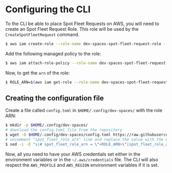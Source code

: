 # Configuring the CLI

To the CLI be able to place Spot Fleet Requests on AWS, you will need to create an Spot Fleet Request Role. This role will be used by the `CreateSpotFleetRequest` command.

```bash
$ aws iam create-role --role-name dev-spaces-spot-fleet-request-role --assume-role-policy-document '{"Version":"2012-10-17","Statement":[{"Effect":"Allow","Principal":{"Service":"spotfleet.amazonaws.com"},"Action":"sts:AssumeRole"}]}'
```

Add the following managed policy to the role:

```bash
$ aws iam attach-role-policy --role-name dev-spaces-spot-fleet-request-role --policy-arn arn:aws:iam::aws:policy/service-role/AmazonEC2SpotFleetTaggingRole
```

Now, to get the `arn` of the role:

```bash
$ ROLE_ARN=$(aws iam get-role --role-name dev-spaces-spot-fleet-request-role --query 'Role.Arn' --output text)
```

## Creating the configuration file

Create a file called `config.toml` in `$HOME/.config/dev-spaces/` with the role ARN:

```bash
$ mkdir -p $HOME/.config/dev-spaces/
# download the config.toml file from the repository
$ wget -O $HOME/.config/dev-spaces/config.toml https://raw.githubusercontent.com/felipemarinho97/dev-spaces/master/examples/config.toml
# uncomment "spot_fleet_role_arn" line and replace the value with the ARN of the role you just created
$ sed -i -E "s|# spot_fleet_role_arn = \"<ROLE_ARN>\"|spot_fleet_role_arn = \"$ROLE_ARN\"|g" $HOME/.config/dev-spaces/config.toml
```


Now, all you need to have your AWS credentials set either in the environment variables or in the `~/.aws/credentials` file. The CLI will also respect the `AWS_PROFILE` and `AWS_REGION` environment variables if it is set.